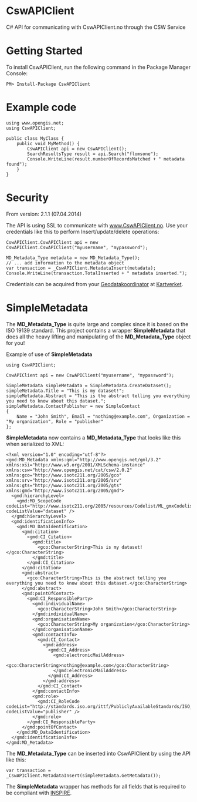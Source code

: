 CswAPIClient
===========

C# API for communicating with CswAPIClient.no through the CSW Service


Getting Started
===============

To install CswAPIClient, run the following command in the Package Manager Console:

    PM> Install-Package CswAPIClient
    

Example code
============
    
    using www.opengis.net;
    using CswAPIClient;
    
    public class MyClass {
        public void MyMethod() {
            CswAPIClient api = new CswAPIClient();
            SearchResultsType result = api.Search("flomsone");
            Console.WriteLine(result.numberOfRecordsMatched + " metadata found");
        }
    }


Security
========

From version: 2.1.1 (07.04.2014)

The API is using SSL to communicate with www.CswAPIClient.no. Use your credentials like this to perform Insert/update/delete operations: 

    CswAPIClient.CswAPIClient api = new CswAPIClient.CswAPIClient("myusername", "mypassword");
    
    MD_Metadata_Type metadata = new MD_Metadata_Type();
    // ... add information to the metadata object
    var transaction = _CswAPIClient.MetadataInsert(metadata);
    Console.WriteLine(transaction.TotalInserted + " metadata inserted.");


Credentials can be acquired from your [Geodatakoordinator](http://norgedigitalt.no/Norge_digitalt/Norsk/Om_oss/Organisering_nasjonalt/Nasjonal_geodatakoordinator/) at [Kartverket](http://www.kartverket.no).


SimpleMetadata
==============

The **MD_Metadata_Type** is quite large and complex since it is based on the ISO 19139 standard. This project contains a wrapper **SimpleMetadata** that does all the heavy lifting and manipulating of the **MD_Metadata_Type** object for you!

Example of use of **SimpleMetadata**

    using CswAPIClient;
    
    CswAPIClient api = new CswAPIClient("myusername", "mypassword");
    
	SimpleMetadata simpleMetadata = SimpleMetadata.CreateDataset();
	simpleMetadata.Title = "This is my dataset!";
	simpleMetadata.Abstract = "This is the abstract telling you everything you need to know about this dataset.";
	simpleMetadata.ContactPublisher = new SimpleContact
	{ 
	    Name = "John Smith", Email = "nothing@example.com", Organization = "My organization", Role = "publisher" 
	};


**SimpleMetadata** now contains a **MD_Metadata_Type** that looks like this when serialized to XML:

    <?xml version="1.0" encoding="utf-8"?>
    <gmd:MD_Metadata xmlns:gml="http://www.opengis.net/gml/3.2" xmlns:xsi="http://www.w3.org/2001/XMLSchema-instance" xmlns:csw="http://www.opengis.net/cat/csw/2.0.2" xmlns:gco="http://www.isotc211.org/2005/gco" xmlns:srv="http://www.isotc211.org/2005/srv" xmlns:gts="http://www.isotc211.org/2005/gts" xmlns:gmd="http://www.isotc211.org/2005/gmd">
      <gmd:hierarchyLevel>
        <gmd:MD_ScopeCode codeList="http://www.isotc211.org/2005/resources/Codelist/ML_gmxCodelists.xml#MD_ScopeCode" codeListValue="dataset" />
      </gmd:hierarchyLevel>
      <gmd:identificationInfo>
        <gmd:MD_DataIdentification>
          <gmd:citation>
            <gmd:CI_Citation>
              <gmd:title>
                <gco:CharacterString>This is my dataset!</gco:CharacterString>
              </gmd:title>
            </gmd:CI_Citation>
          </gmd:citation>
          <gmd:abstract>
            <gco:CharacterString>This is the abstract telling you everything you need to know about this dataset.</gco:CharacterString>
          </gmd:abstract>
          <gmd:pointOfContact>
            <gmd:CI_ResponsibleParty>
              <gmd:individualName>
                <gco:CharacterString>John Smith</gco:CharacterString>
              </gmd:individualName>
              <gmd:organisationName>
                <gco:CharacterString>My organization</gco:CharacterString>
              </gmd:organisationName>
              <gmd:contactInfo>
                <gmd:CI_Contact>
                  <gmd:address>
                    <gmd:CI_Address>
                      <gmd:electronicMailAddress>
                        <gco:CharacterString>nothing@example.com</gco:CharacterString>
                      </gmd:electronicMailAddress>
                    </gmd:CI_Address>
                  </gmd:address>
                </gmd:CI_Contact>
              </gmd:contactInfo>
              <gmd:role>
                <gmd:CI_RoleCode codeList="http://standards.iso.org/ittf/PubliclyAvailableStandards/ISO_19139_Schemas/resources/Codelist/ML_gmxCodelists.xml#CI_RoleCode" codeListValue="publisher" />
              </gmd:role>
            </gmd:CI_ResponsibleParty>
          </gmd:pointOfContact>
        </gmd:MD_DataIdentification>
      </gmd:identificationInfo>
    </gmd:MD_Metadata>


The **MD_Metadata_Type** can be inserted into CswAPIClient by using the API like this:

    var transaction = _CswAPIClient.MetadataInsert(simpleMetadata.GetMetadata());
    

The **SimpleMetadata** wrapper has methods for all fields that is required to be compliant with [INSPIRE](http://inspire.ec.europa.eu/).

